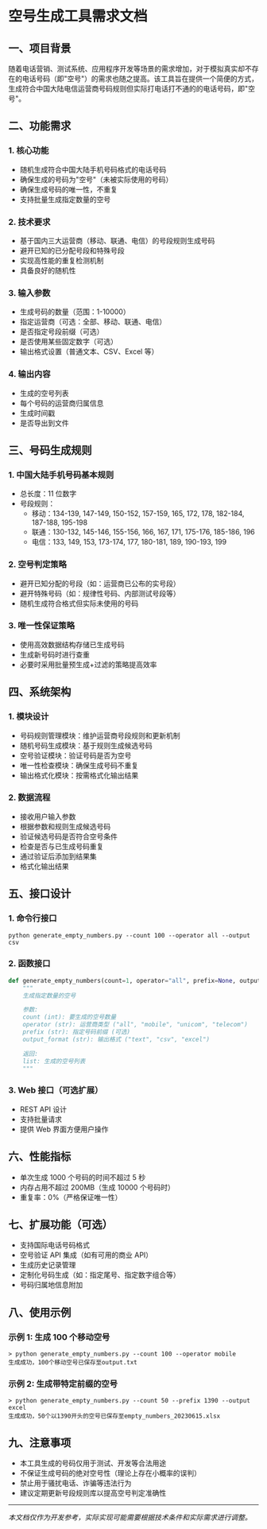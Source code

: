 # 空号生成工具需求文档

## 一、项目背景

随着电话营销、测试系统、应用程序开发等场景的需求增加，对于模拟真实却不存在的电话号码（即"空号"）的需求也随之提高。该工具旨在提供一个简便的方式，生成符合中国大陆电信运营商号码规则但实际打电话打不通的的电话号码，即"空号"。

## 二、功能需求

### 1. 核心功能

- 随机生成符合中国大陆手机号码格式的电话号码
- 确保生成的号码为"空号"（未被实际使用的号码）
- 确保生成号码的唯一性，不重复
- 支持批量生成指定数量的空号

### 2. 技术要求

- 基于国内三大运营商（移动、联通、电信）的号段规则生成号码
- 避开已知的已分配号段和特殊号段
- 实现高性能的重复检测机制
- 具备良好的随机性

### 3. 输入参数

- 生成号码的数量（范围：1-10000）
- 指定运营商（可选：全部、移动、联通、电信）
- 是否指定号段前缀（可选）
- 是否使用某些固定数字（可选）
- 输出格式设置（普通文本、CSV、Excel 等）

### 4. 输出内容

- 生成的空号列表
- 每个号码的运营商归属信息
- 生成时间戳
- 是否导出到文件

## 三、号码生成规则

### 1. 中国大陆手机号码基本规则

- 总长度：11 位数字
- 号段规则：
  - 移动：134-139, 147-149, 150-152, 157-159, 165, 172, 178, 182-184, 187-188, 195-198
  - 联通：130-132, 145-146, 155-156, 166, 167, 171, 175-176, 185-186, 196
  - 电信：133, 149, 153, 173-174, 177, 180-181, 189, 190-193, 199

### 2. 空号判定策略

- 避开已知分配的号段（如：运营商已公布的实号段）
- 避开特殊号码（如：规律性号码、内部测试号段等）
- 随机生成符合格式但实际未使用的号码

### 3. 唯一性保证策略

- 使用高效数据结构存储已生成号码
- 生成新号码时进行查重
- 必要时采用批量预生成+过滤的策略提高效率

## 四、系统架构

### 1. 模块设计

- 号码规则管理模块：维护运营商号段规则和更新机制
- 随机号码生成模块：基于规则生成候选号码
- 空号验证模块：验证号码是否为空号
- 唯一性检查模块：确保生成号码不重复
- 输出格式化模块：按需格式化输出结果

### 2. 数据流程

- 接收用户输入参数
- 根据参数和规则生成候选号码
- 验证候选号码是否符合空号条件
- 检查是否与已生成号码重复
- 通过验证后添加到结果集
- 格式化输出结果

## 五、接口设计

### 1. 命令行接口

```
python generate_empty_numbers.py --count 100 --operator all --output csv
```

### 2. 函数接口

```python
def generate_empty_numbers(count=1, operator="all", prefix=None, output_format="text"):
    """
    生成指定数量的空号

    参数:
    count (int): 要生成的空号数量
    operator (str): 运营商类型 ("all", "mobile", "unicom", "telecom")
    prefix (str): 指定号码前缀 (可选)
    output_format (str): 输出格式 ("text", "csv", "excel")

    返回:
    list: 生成的空号列表
    """
```

### 3. Web 接口（可选扩展）

- REST API 设计
- 支持批量请求
- 提供 Web 界面方便用户操作

## 六、性能指标

- 单次生成 1000 个号码的时间不超过 5 秒
- 内存占用不超过 200MB（生成 10000 个号码时）
- 重复率：0%（严格保证唯一性）

## 七、扩展功能（可选）

- 支持国际电话号码格式
- 空号验证 API 集成（如有可用的商业 API）
- 生成历史记录管理
- 定制化号码生成（如：指定尾号、指定数字组合等）
- 号码归属地信息附加

## 八、使用示例

### 示例 1: 生成 100 个移动空号

```
> python generate_empty_numbers.py --count 100 --operator mobile
生成成功，100个移动空号已保存至output.txt
```

### 示例 2: 生成带特定前缀的空号

```
> python generate_empty_numbers.py --count 50 --prefix 1390 --output excel
生成成功，50个以1390开头的空号已保存至empty_numbers_20230615.xlsx
```

## 九、注意事项

- 本工具生成的号码仅用于测试、开发等合法用途
- 不保证生成号码的绝对空号性（理论上存在小概率的误判）
- 禁止用于骚扰电话、诈骗等违法行为
- 建议定期更新号段规则库以提高空号判定准确性

---

_本文档仅作为开发参考，实际实现可能需要根据技术条件和实际需求进行调整。_
